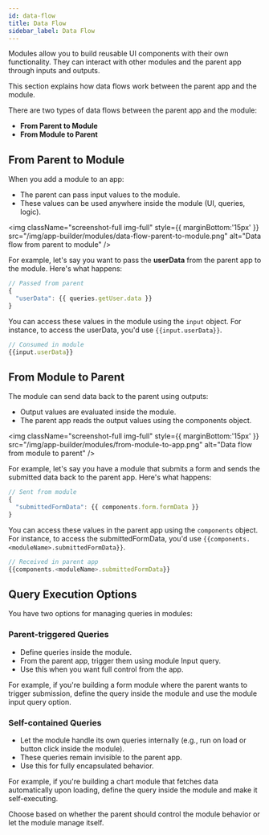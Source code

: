 ```yaml
---
id: data-flow
title: Data Flow
sidebar_label: Data Flow
---
```


Modules allow you to build reusable UI components with their own functionality. They can interact with other modules and the parent app through inputs and outputs. 

This section explains how data flows work between the parent app and the module.

There are two types of data flows between the parent app and the module:
- **From Parent to Module**
- **From Module to Parent**

## From Parent to Module

When you add a module to an app:
- The parent can pass input values to the module.
- These values can be used anywhere inside the module (UI, queries, logic).

<img className="screenshot-full img-full" style={{ marginBottom:'15px' }} src="/img/app-builder/modules/data-flow-parent-to-module.png" alt="Data flow from parent to module" />

For example, let's say you want to pass the **userData** from the parent app to the module. Here's what happens:

```js
// Passed from parent
{
  "userData": {{ queries.getUser.data }}
}
```
You can access these values in the module using the `input` object. For instance, to access the userData, you'd use `{{input.userData}}`.

```js
// Consumed in module
{{input.userData}}
```

## From Module to Parent

The module can send data back to the parent using outputs:
- Output values are evaluated inside the module.
- The parent app reads the output values using the components object.

<img className="screenshot-full img-full" style={{ marginBottom:'15px' }} src="/img/app-builder/modules/from-module-to-app.png" alt="Data flow from module to parent" />

For example, let's say you have a module that submits a form and sends the submitted data back to the parent app. Here's what happens:

```js
// Sent from module
{
  "submittedFormData": {{ components.form.formData }}
}
```

You can access these values in the parent app using the `components` object. For instance, to access the submittedFormData, you'd use `{{components.<moduleName>.submittedFormData}}`.

```js
// Received in parent app
{{components.<moduleName>.submittedFormData}}
```

## Query Execution Options

You have two options for managing queries in modules:

### Parent-triggered Queries
- Define queries inside the module.
- From the parent app, trigger them using module Input query.
- Use this when you want full control from the app.

For example, if you're building a form module where the parent wants to trigger submission, define the query inside the module and use the module input query option.

### Self-contained Queries
- Let the module handle its own queries internally (e.g., run on load or button click inside the module).
- These queries remain invisible to the parent app.
- Use this for fully encapsulated behavior.

For example, if you're building a chart module that fetches data automatically upon loading, define the query inside the module and make it self-executing.

Choose based on whether the parent should control the module behavior or let the module manage itself.

